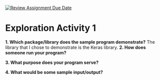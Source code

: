 [![Review Assignment Due Date](https://classroom.github.com/assets/deadline-readme-button-24ddc0f5d75046c5622901739e7c5dd533143b0c8e959d652212380cedb1ea36.svg)](https://classroom.github.com/a/FJiO-WNb)
# Exploration Activity 1

**1. Which package/library does the sample program demonstrate?**
The library that I chose to demonstrate is the Keras library.
**2. How does someone run your program?**

**3. What purpose does your program serve?**

**4. What would be some sample input/output?**
